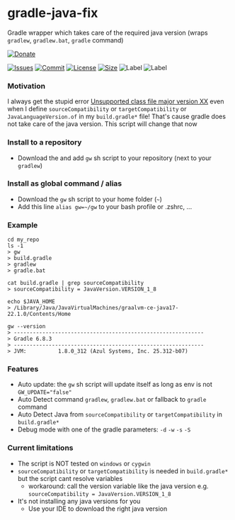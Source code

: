 # gradle-java-fix

Gradle wrapper which takes care of the required java version (wraps `gradlew`, `gradlew.bat`, `gradle` command)

[![Donate](https://img.shields.io/badge/Donate-PayPal-green.svg)](https://www.paypal.com/donate/?hosted_button_id=HFHFUT3G6TZF6)

[![Issues][issues_shield]][issues_link]
[![Commit][commit_shield]][commit_link]
[![License][license_shield]][license_link]
[![Size][size_shield]][size_shield]
![Label][technology]
![Label][label_shield]

### Motivation

I always
get the stupid
error [Unsupported class file major version XX](https://mkyong.com/java/java-unsupported-class-file-major-version-61/)
even when I define `sourceCompatibility` or `targetCompatibility` or `JavaLanguageVersion.of` in my `build.gradle*` file! That's cause gradle does
not take care of the java version. This script will change that now

### Install to a repository

* Download the and add `gw` sh script to your repository (next to your `gradlew`)

### Install as global command / alias

* Download the `gw` sh script to your home folder (`~`)
* Add this line `alias gw=~/gw` to your bash profile or .zshrc, ...

### Example

```shell
cd my_repo
ls -1
> gw
> build.gradle
> gradlew
> gradle.bat

cat build.gradle | grep sourceCompatibility
> sourceCompatibility = JavaVersion.VERSION_1_8

echo $JAVA_HOME
> /Library/Java/JavaVirtualMachines/graalvm-ce-java17-22.1.0/Contents/Home

gw --version
> ------------------------------------------------------------
> Gradle 6.8.3
> ------------------------------------------------------------
> JVM:          1.8.0_312 (Azul Systems, Inc. 25.312-b07)
```

### Features

* Auto update: the `gw` sh script will update itself as long as env is not `GW_UPDATE="false"`
* Auto Detect command `gradlew`, `gradlew.bat` or fallback to `gradle` command
* Auto Detect Java from `sourceCompatibility` or `targetCompatibility` in `build.gradle*`
* Debug mode with one of the gradle parameters: `-d` `-w` `-s` `-S`

### Current limitations

* The script is NOT tested on `windows` or `cygwin`
* `sourceCompatibility` or `targetCompatibility` is needed in `build.gradle*` but the script cant resolve variables
    * workaround: call the version variable like the java version e.g. `sourceCompatibility = JavaVersion.VERSION_1_8`
* It's not installing any java versions for you
    * Use your IDE to download the right java version


[build_shield]: https://github.com/YunaBraska/gradle-java-fix/workflows/RELEASE/badge.svg

[build_link]: https://github.com/YunaBraska/gradle-java-fix/actions?query=workflow%3AMVN_RELEASE

[maintainable_shield]: https://img.shields.io/codeclimate/maintainability/YunaBraska/gradle-java-fix?style=flat-square

[maintainable_link]: https://codeclimate.com/github/YunaBraska/gradle-java-fix/maintainability

[coverage_shield]: https://img.shields.io/codeclimate/coverage/YunaBraska/gradle-java-fix?style=flat-square

[coverage_link]: https://codeclimate.com/github/YunaBraska/gradle-java-fix/test_coverage

[issues_shield]: https://img.shields.io/github/issues/YunaBraska/gradle-java-fix?style=flat-square

[issues_link]: https://github.com/YunaBraska/gradle-java-fix/commits/main

[commit_shield]: https://img.shields.io/github/last-commit/YunaBraska/gradle-java-fix?style=flat-square

[commit_link]: https://github.com/YunaBraska/gradle-java-fix/issues

[license_shield]: https://img.shields.io/github/license/YunaBraska/gradle-java-fix?style=flat-square

[license_link]: https://github.com/YunaBraska/gradle-java-fix/blob/main/LICENSE

[tag_shield]: https://img.shields.io/github/v/tag/YunaBraska/gradle-java-fix?style=flat-square

[tag_link]: https://github.com/YunaBraska/gradle-java-fix/releases

[size_shield]: https://img.shields.io/github/repo-size/YunaBraska/gradle-java-fix?style=flat-square

[label_shield]: https://img.shields.io/badge/Yuna-QueenInside-blueviolet?style=flat-square

[gitter_shield]: https://img.shields.io/gitter/room/YunaBraska/gradle-java-fix?style=flat-square

[gitter_link]: https://gitter.im/gradle-java-fix/Lobby

[technology]: https://img.shields.io/badge/sh-POSIX-blueviolet?style=flat-square

